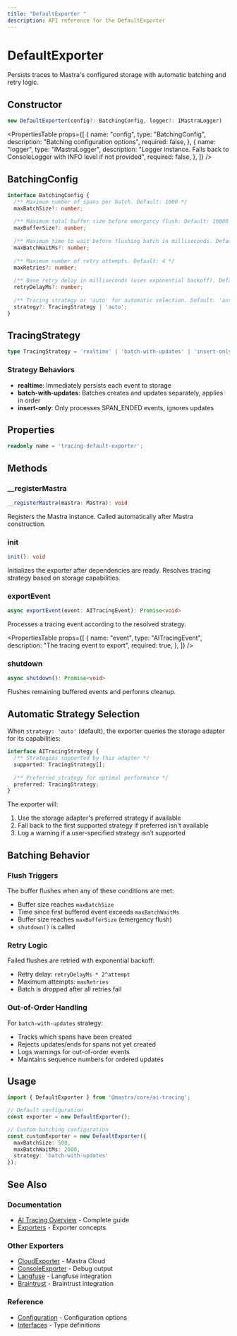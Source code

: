 ```yaml
---
title: "DefaultExporter "
description: API reference for the DefaultExporter
---
```



# DefaultExporter

Persists traces to Mastra's configured storage with automatic batching and retry logic.

## Constructor

```typescript
new DefaultExporter(config?: BatchingConfig, logger?: IMastraLogger)
```

<PropertiesTable
  props={[
    {
      name: "config",
      type: "BatchingConfig",
      description: "Batching configuration options",
      required: false,
    },
    {
      name: "logger",
      type: "IMastraLogger",
      description: "Logger instance. Falls back to ConsoleLogger with INFO level if not provided",
      required: false,
    },
  ]}
/>

## BatchingConfig

```typescript
interface BatchingConfig {
  /** Maximum number of spans per batch. Default: 1000 */
  maxBatchSize?: number;
  
  /** Maximum total buffer size before emergency flush. Default: 10000 */
  maxBufferSize?: number;
  
  /** Maximum time to wait before flushing batch in milliseconds. Default: 5000 */
  maxBatchWaitMs?: number;
  
  /** Maximum number of retry attempts. Default: 4 */
  maxRetries?: number;
  
  /** Base retry delay in milliseconds (uses exponential backoff). Default: 500 */
  retryDelayMs?: number;
  
  /** Tracing strategy or 'auto' for automatic selection. Default: 'auto' */
  strategy?: TracingStrategy | 'auto';
}
```

## TracingStrategy

```typescript
type TracingStrategy = 'realtime' | 'batch-with-updates' | 'insert-only';
```

### Strategy Behaviors

- **realtime**: Immediately persists each event to storage
- **batch-with-updates**: Batches creates and updates separately, applies in order
- **insert-only**: Only processes SPAN_ENDED events, ignores updates

## Properties

```typescript
readonly name = 'tracing-default-exporter';
```

## Methods

### __registerMastra

```typescript
__registerMastra(mastra: Mastra): void
```

Registers the Mastra instance. Called automatically after Mastra construction.

### init

```typescript
init(): void
```

Initializes the exporter after dependencies are ready. Resolves tracing strategy based on storage capabilities.

### exportEvent

```typescript
async exportEvent(event: AITracingEvent): Promise<void>
```

Processes a tracing event according to the resolved strategy.

<PropertiesTable
  props={[
    {
      name: "event",
      type: "AITracingEvent",
      description: "The tracing event to export",
      required: true,
    },
  ]}
/>

### shutdown

```typescript
async shutdown(): Promise<void>
```

Flushes remaining buffered events and performs cleanup.

## Automatic Strategy Selection

When `strategy: 'auto'` (default), the exporter queries the storage adapter for its capabilities:

```typescript
interface AITracingStrategy {
  /** Strategies supported by this adapter */
  supported: TracingStrategy[];
  
  /** Preferred strategy for optimal performance */
  preferred: TracingStrategy;
}
```

The exporter will:
1. Use the storage adapter's preferred strategy if available
2. Fall back to the first supported strategy if preferred isn't available
3. Log a warning if a user-specified strategy isn't supported

## Batching Behavior

### Flush Triggers

The buffer flushes when any of these conditions are met:
- Buffer size reaches `maxBatchSize`
- Time since first buffered event exceeds `maxBatchWaitMs`
- Buffer size reaches `maxBufferSize` (emergency flush)
- `shutdown()` is called

### Retry Logic

Failed flushes are retried with exponential backoff:
- Retry delay: `retryDelayMs * 2^attempt`
- Maximum attempts: `maxRetries`
- Batch is dropped after all retries fail

### Out-of-Order Handling

For `batch-with-updates` strategy:
- Tracks which spans have been created
- Rejects updates/ends for spans not yet created
- Logs warnings for out-of-order events
- Maintains sequence numbers for ordered updates

## Usage

```typescript
import { DefaultExporter } from '@mastra/core/ai-tracing';

// Default configuration
const exporter = new DefaultExporter();

// Custom batching configuration
const customExporter = new DefaultExporter({
  maxBatchSize: 500,
  maxBatchWaitMs: 2000,
  strategy: 'batch-with-updates'
});
```

## See Also

### Documentation
- [AI Tracing Overview](/docs/observability/ai-tracing/overview) - Complete guide
- [Exporters](/docs/observability/ai-tracing/overview#exporters) - Exporter concepts

### Other Exporters
- [CloudExporter](/reference/observability/ai-tracing/exporters/cloud-exporter) - Mastra Cloud
- [ConsoleExporter](/reference/observability/ai-tracing/exporters/console-exporter) - Debug output
- [Langfuse](/reference/observability/ai-tracing/exporters/langfuse) - Langfuse integration
- [Braintrust](/reference/observability/ai-tracing/exporters/braintrust) - Braintrust integration

### Reference
- [Configuration](/reference/observability/ai-tracing/configuration) - Configuration options
- [Interfaces](/reference/observability/ai-tracing/interfaces) - Type definitions
